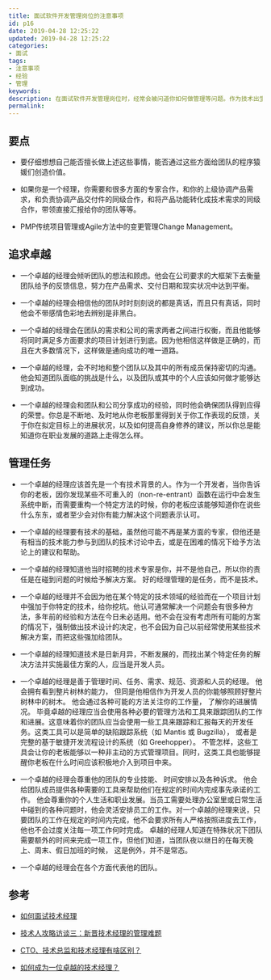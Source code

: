 ```yaml
---
title: 面试软件开发管理岗位的注意事项
id: p16
date: 2019-04-28 12:25:22
updated: 2019-04-28 12:25:22
categories: 
- 面试
tags: 
- 注意事项
- 经验
- 管理
keywords:
description: 在面试软件开发管理岗位时，经常会被问道你如何做管理等问题。作为技术出生的很多人，虽然技术出众，但是缺乏有效的管理技能。这不仅需要在平时工作中注重学习和掌握管理技巧，还要多多反思自己管理方式方法等。在面试过程中，不仅要准备好以往的经验，还要会判断面试官的问题的用意和出发点。
permalink:
---
```


## 要点

* 要仔细想想自己能否擅长做上述这些事情，能否通过这些方面给团队的程序猿媛们创造价值。

* 如果你是一个经理，你需要和很多方面的专家合作，和你的上级协调产品需求，和负责协调产品交付件的同级合作，和将产品功能转化成技术需求的同级合作，带领直接汇报给你的团队等等。

* PMP传统项目管理或Agile方法中的变更管理Change Management。

## 追求卓越

* 一个卓越的经理会倾听团队的想法和顾虑。他会在公司要求的大框架下去衡量团队给予的反馈信息，努力在产品需求、交付日期和现实状况中达到平衡。

* 一个卓越的经理会相信他的团队时时刻刻说的都是真话，而且只有真话，同时他会不带感情色彩地去辨别是非黑白。

* 一个卓越的经理会在团队的需求和公司的需求两者之间进行权衡，而且他能够将同时满足多方面要求的项目计划进行到底。因为他相信这样做是正确的，而且在大多数情况下，这样做是通向成功的唯一道路。

* 一个卓越的经理，会不时地和整个团队以及其中的所有成员保持密切的沟通。他会知道团队面临的挑战是什么，以及团队或其中的个人应该如何做才能够达到成功。

* 一个卓越的经理会和团队和公司分享成功的经验，同时他会确保团队得到应得的荣誉。你总是不断地、及时地从你老板那里得到关于你工作表现的反馈，关于你在拟定目标上的进展状况，以及如何提高自身修养的建议，所以你总是能知道你在职业发展的道路上走得怎么样。

## 管理任务

* 一个卓越的经理应该首先是一个有技术背景的人。作为一个开发者，当你告诉你的老板，因你发现某些不可重入的（non-re-entrant）函数在运行中会发生系统中断，而需要重构一个特定方法的时候，你的老板应该能够知道你在说些什么东东，或者至少会对你有能力解决这个问题表示认可。

* 一个卓越的经理要有技术的基础，虽然他可能不再是某方面的专家，但他还是有相当的技术能力参与到团队的技术讨论中去，或是在困难的情况下给予方法论上的建议和帮助。

* 一个卓越的经理知道他当时招聘的技术专家是你，并不是他自己，所以你的责任是在碰到问题的时候给予解决方案。 好的经理管理的是任务，而不是技术。

* 一个卓越的经理并不会因为他在某个特定的技术领域的经验而在一个项目计划中强加于你特定的技术，给你挖坑。他认可通常解决一个问题会有很多种方法，多年前的经验和方法在今日未必适用。他不会在没有考虑所有可能的方案的情况下，强制做出技术设计的决定，也不会因为自己以前经常使用某些技术解决方案，而把这些强加给团队。

* 一个卓越的经理知道技术是日新月异，不断发展的，而找出某个特定任务的解决方法并实施最佳方案的人，应当是开发人员。

* 一个卓越的经理是善于管理时间、任务、需求、规范、资源和人员的经理。 他会拥有看到整片树林的能力， 但同是他相信作为开发人员的你能够照顾好整片树林中的树木。 他会通过各种可能的方法关注你的工作量， 了解你的进展情况。 毕竟卓越的经理应当会使用各种必要的管理方法和工具来跟踪团队的工作和进展。这意味着你的团队应当会使用一些工具来跟踪和汇报每天的开发任务。这类工具可以是简单的缺陷跟踪系统（如 Mantis 或 Bugzilla）， 或者是完整的基于敏捷开发流程设计的系统（如 Greehopper）。 不管怎样，这些工具会让你的老板能够以一种非主动的方式管理项目。同时，这类工具也能够提醒你老板在什么时间应该积极地介入到项目中来。

* 一个卓越的经理会尊重他的团队的专业技能、 时间安排以及各种诉求。 他会给团队成员提供各种需要的工具来帮助他们在规定的时间内完成事先承诺的工作。 他会尊重你的个人生活和职业发展。当员工需要处理办公室里或日常生活中碰到的各种问题时，他会灵活安排员工的工作。对一个卓越的经理来说，只要团队的工作在规定的时间内完成，他不会要求所有人严格按照进度去工作， 他也不会过度关注每一项工作何时完成。 卓越的经理人知道在特殊状况下团队需要额外的时间来完成一项工作，但他们知道，当团队夜以继日的在每天晚上、周末、假日加班的时候， 这是例外，并不是常态。

* 一个卓越的经理会在各个方面代表他的团队。

## 参考

* [如何面试技术经理](http://www.sohu.com/a/145364309_257855)

* [技术人攻略访谈三：新晋技术经理的管理难题](https://segmentfault.com/a/1190000000305876)

* [CTO、技术总监和技术经理有啥区别？](http://blog.jobbole.com/105099/)

* [如何成为一位卓越的技术经理？](http://blog.jobbole.com/42983/)